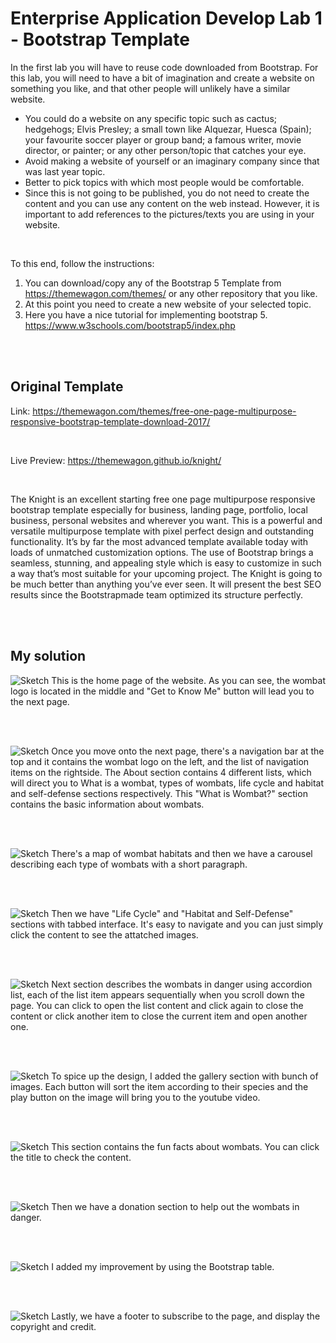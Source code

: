 # Enterprise Application Develop Lab 1 - Bootstrap Template
In the first lab you will have to reuse code downloaded from Bootstrap.
For this lab, you will need to have a bit of imagination and create a website on something
you like, and that other people will unlikely have a similar website.
- You could do a website on any specific topic such as cactus; hedgehogs; Elvis Presley;
a small town like Alquezar, Huesca (Spain); your favourite soccer player or group band;
a famous writer, movie director, or painter; or any other person/topic that catches your
eye.
- Avoid making a website of yourself or an imaginary company since that was last year
topic.
- Better to pick topics with which most people would be comfortable.
- Since this is not going to be published, you do not need to create the content and you
can use any content on the web instead. However, it is important to add references to
the pictures/texts you are using in your website.

</br>

To this end, follow the instructions:
1. You can download/copy any of the Bootstrap 5 Template from
https://themewagon.com/themes/ or any other repository that you like.
2. At this point you need to create a new website of your selected topic.
3. Here you have a nice tutorial for implementing bootstrap 5.
https://www.w3schools.com/bootstrap5/index.php

</br></br>

## Original Template
Link: https://themewagon.com/themes/free-one-page-multipurpose-responsive-bootstrap-template-download-2017/

</br>

Live Preview: https://themewagon.github.io/knight/ 

</br>

The Knight is an excellent starting free one page multipurpose responsive bootstrap template especially for business, landing page, portfolio, local business, personal websites and wherever you want. This is a powerful and versatile multipurpose template with pixel perfect design and outstanding functionality. It’s by far the most advanced template available today with loads of unmatched customization options. The use of Bootstrap brings a seamless, stunning, and appealing style which is easy to customize in such a way that’s most suitable for your upcoming project. The Knight is going to be much better than anything you’ve ever seen. It will present the best SEO results since the Bootstrapmade team optimized its structure perfectly.

</br></br>

## My solution
![Sketch](assets/img/readme/home.png)
This is the home page of the website. As you can see, the wombat logo is located in the middle and "Get to Know Me" button will lead you to the next page. 

</br></br>

![Sketch](assets/img/readme/about.png)
Once you move onto the next page, there's a navigation bar at the top and it contains the wombat logo on the left, and the list of navigation items on the rightside. The About section contains 4 different lists, which will direct you to What is a wombat, types of wombats, life cycle and habitat and self-defense sections respectively. This "What is Wombat?" section contains the basic information about wombats. 

</br></br>

![Sketch](assets/img/readme/type.png)
There's a map of wombat habitats and then we have a carousel describing each type of wombats with a short paragraph. 

</br></br>

![Sketch](assets/img/readme/lh.png)
Then we have "Life Cycle" and "Habitat and Self-Defense" sections with tabbed interface. It's easy to navigate and you can just simply click the content to see the attatched images. 

</br></br>

![Sketch](assets/img/readme/danger.png)
Next section describes the wombats in danger using accordion list, each of the list item appears sequentially when you scroll down the page. You can click to open the list content and click again to close the content or click another item to close the current item and open another one. 

</br></br>

![Sketch](assets/img/readme/gallery.png)
To spice up the design, I added the gallery section with bunch of images. Each button will sort the item according to their species and the play button on the image will bring you to the youtube video. 

</br></br>

![Sketch](assets/img/readme/fact.png)
This section contains the fun facts about wombats. You can click the title to check the content. 

</br></br>

![Sketch](assets/img/readme/donation.png)
Then we have a donation section to help out the wombats in danger. 

</br></br>

![Sketch](assets/img/readme/improvement.png)
I added my improvement by using the Bootstrap table. 

</br></br>

![Sketch](assets/img/readme/footer.png)
Lastly, we have a footer to subscribe to the page, and display the copyright and credit.